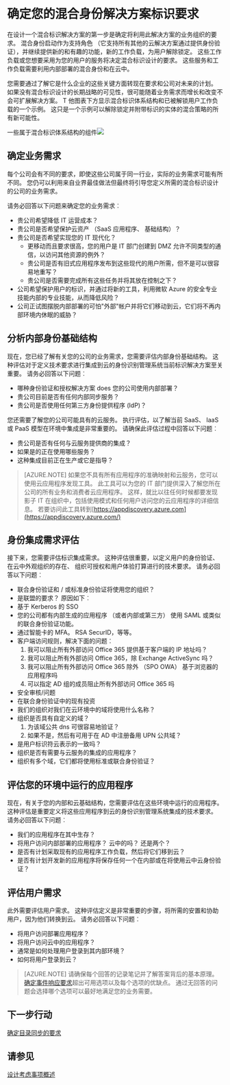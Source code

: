<properties
    pageTitle="Azure Active Directory 混合标识设计考虑事项--确定身份需求 |Microsoft Azure"
    description="标识将引导您定义所需的混合标识设计的公司的业务需求。"
    documentationCenter=""
    services="active-directory"
    authors="billmath"
    manager="femila"
    editor=""/>

<tags
    ms.service="active-directory"
    ms.devlang="na"
    ms.topic="article"
    ms.tgt_pltfrm="na"
    ms.workload="identity" 
    ms.date="08/08/2016"
    ms.author="billmath"/>

# <a name="determine-identity-requirements-for-your-hybrid-identity-solution"></a>确定您的混合身份解决方案标识要求
在设计一个混合标识解决方案的第一步是确定将利用此解决方案的业务组织的要求。  混合身份启动作为支持角色 （它支持所有其他的云解决方案通过提供身份验证），并继续提供新的和有趣的功能，新的工作负载，为用户解除锁定。  这些工作负载或您想要采用为您的用户的服务将决定混合标识设计的要求。  这些服务和工作负载需要利用内部部署的混合身份和在云中。  

您需要通过了解它是什么企业的这些关键方面转现在要求和公司对未来的计划。 如果没有混合标识设计的长期战略的可见性，很可能随着业务需求而增长和改变不会可扩展解决方案。   T 他图表下方显示混合标识体系结构和已被解锁用户工作负载的一个示例。 这只是一个示例可以解除锁定并附带标识的实体的混合策略的所有新可能性。 
 
一些属于混合标识体系结构的组件![](./media/hybrid-id-design-considerations/hybrid-identity-architechture.png)

## <a name="determine-business-needs"></a>确定业务需求
每个公司会有不同的要求，即使这些公司属于同一行业，实际的业务需求可能有所不同。 您仍可以利用来自业界最佳做法但最终将引导您定义所需的混合标识设计的公司的业务需求。 

请务必回答以下问题来确定您的业务需求︰

- 贵公司希望降低 IT 运营成本？
- 贵公司是否希望保护云资产 （SaaS 应用程序、 基础结构）？
- 贵公司是否希望实现您的 IT 现代化？
  - 更移动而且要求很高，您的用户是 IT 部门创建到 DMZ 允许不同类型的通信，以访问其他资源的例外？
  - 贵公司是否有旧式应用程序发布到这些现代的用户所需，但不是可以很容易地重写？
  - 贵公司是否需要完成所有这些任务并将其放在控制之下？
- 公司希望保护用户的标识，并通过将新的工具，利用微软 Azure 的安全专业技能内部的专业技能，从而降低风险？
- 公司正试图摆脱内部部署的可怕"外部"帐户并将它们移动到云，它们将不再内部环境内休眠的威胁？

## <a name="analyze-on-premises-identity-infrastructure"></a>分析内部身份基础结构
现在，您已经了解有关您的公司的业务需求，您需要评估内部身份基础结构。 这种评估对于定义技术要求进行集成到云的身份识别管理系统当前标识解决方案至关重要。 请务必回答以下问题︰

- 哪种身份验证和授权解决方案 does 您的公司使用内部部署？ 
- 贵公司目前是否有任何内部同步服务？
- 贵公司是否使用任何第三方身份提供程序 (IdP)？

您还需要了解您的公司可能具有的云服务。 执行评估，以了解当前 SaaS、 IaaS 或 PaaS 模型在环境中集成是非常重要的。 请确保此评估过程中回答以下问题︰
- 贵公司是否有任何与云服务提供商的集成？
- 如果是的正在使用哪些服务？
- 这种集成目前正在生产或它是指导？


>[AZURE.NOTE]
如果您不具有所有应用程序的准确映射和云服务，您可以使用云应用程序发现工具。 此工具可以为您的 IT 部门提供深入了解您所在公司的所有业务和消费者云应用程序。 这样，就比以往任何时候都要发现影子 IT 在组织中，包括使用模式和任何用户访问您的云应用程序的详细信息。 若要访问此工具转到[https://appdiscovery.azure.com](https://appdiscovery.azure.com/)

## <a name="evaluate-identity-integration-requirements"></a>身份集成需求评估
接下来，您需要评估标识集成需求。 这种评估很重要，以定义用户的身份验证、 在云中外观组织的存在、 组织可授权和用户体验打算进行的技术要求。 请务必回答以下问题︰

- 联合身份验证和 / 或标准身份验证将使用您的组织？
- 是联盟的要求？  原因如下︰
 - 基于 Kerberos 的 SSO
 - 您的公司都有内部生成的应用程序 （或者内部或第三方） 使用 SAML 或类似的联合身份验证功能。
 - 通过智能卡的 MFA。 RSA SecurID，等等。
 - 客户端访问规则，解决下面的问题︰
     1. 我可以阻止所有外部访问 Office 365 提供基于客户端的 IP 地址吗？
     1. 我可以阻止所有外部访问 Office 365，除 Exchange ActiveSync 吗？
     1. 我可以阻止所有外部访问 Office 365 除外 （SPO OWA） 基于浏览器的应用程序吗
     1. 可以指定 AD 组的成员阻止所有外部访问 Office 365 吗
- 安全审核/问题
- 在联合身份验证中的现有投资
- 我们的组织对我们在云环境中的域将使用什么名称？
- 组织是否具有自定义的域？
    1. 为该域公共 dns 可很容易地验证？
    1. 如果不是，然后有可用于在 AD 中注册备用 UPN 公共域？
- 是用户标识符云表示的一致吗？ 
- 组织是否有需要与云服务的集成的应用程序？
- 组织有多个域，它们都将使用标准或联合身份验证？

## <a name="evaluate-applications-that-run-in-your-environment"></a>评估您的环境中运行的应用程序
现在，有关于您的内部和云基础结构，您需要评估在这些环境中运行的应用程序。 这种评估是重要定义将这些应用程序到云的身份识别管理系统集成的技术要求。 请务必回答以下问题︰

- 我们的应用程序在其中生存？
- 将用户访问内部部署的应用程序？  云中的吗？ 还是两个？
- 是否有计划采取现有的应用程序工作负载，然后将它们移到云？
- 是否有计划开发新的应用程序将保存任何一个在内部或在将使用云中云身份验证？

## <a name="evaluate-user-requirements"></a>评估用户需求
此外需要评估用户需求。 这种评估定义是非常重要的步骤，将所需的安置和协助用户，因为他们转换到云。 请务必回答以下问题︰

- 将用户访问部署应用程序？
- 将用户访问云中的应用程序？
- 通常是如何处理用户登录到其内部环境？
- 如何将用户登录到云？

>[AZURE.NOTE]
请确保每个回答的记录笔记并了解答案背后的基本原理。 [确定事件响应要求](active-directory-hybrid-identity-design-considerations-incident-response-requirements.md)超出可用选项以及每个选项的优缺点。  通过无回答的问题会选择哪个选项可以最好地满足您的业务需要。

## <a name="next-steps"></a>下一步行动
[确定目录同步的要求](active-directory-hybrid-identity-design-considerations-directory-sync-requirements.md)

## <a name="see-also"></a>请参见
[设计考虑事项概述](active-directory-hybrid-identity-design-considerations-overview.md)
